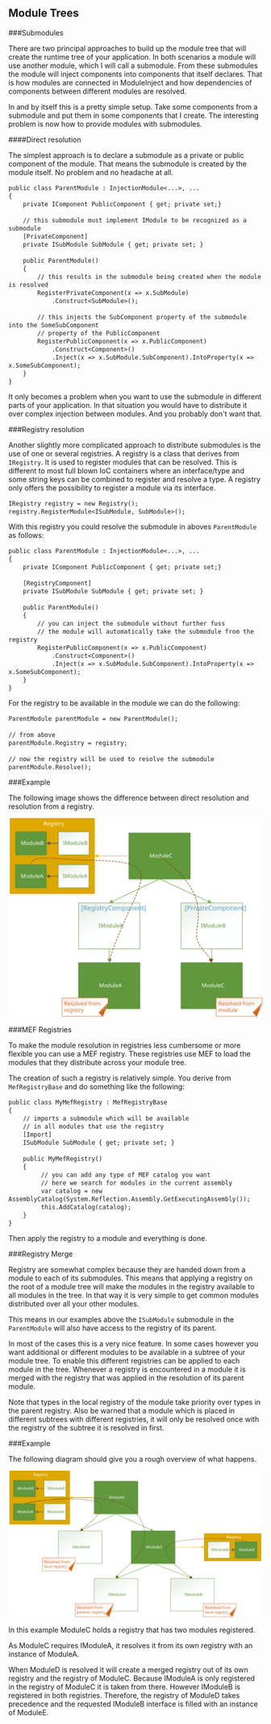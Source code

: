 ﻿Module Trees
------------

###Submodules

There are two principal approaches to build up the module tree that will create the runtime tree of your application.
In both scenarios a module will use another module, which I will call a submodule.
From these submodules the module will inject components into components that itself declares.
That is how modules are connected in ModuleInject and how dependencies of components between different modules are resolved.

In and by itself this is a pretty simple setup. Take some components from a submodule and put them in some components that 
I create.
The interesting problem is now how to provide modules with submodules.

####Direct resolution

The simplest approach is to declare a submodule as a private or public component of the module. 
That means the submodule is created by the module itself. 
No problem and no headache at all. 

    public class ParentModule : InjectionModule<...>, ...
    {
        private IComponent PublicComponent { get; private set;}

        // this submodule must implement IModule to be recognized as a submodule
        [PrivateComponent]
        private ISubModule SubModule { get; private set; }

        public ParentModule() 
        {
            // this results in the submodule being created when the module is resolved
            RegisterPrivateComponent(x => x.SubModule)
                .Construct<SubModule>();

            // this injects the SubComponent property of the submodule into the SomeSubComponent
            // property of the PublicComponent
            RegisterPublicComponent(x => x.PublicComponent)
                .Construct<Component>()
                .Inject(x => x.SubModule.SubComponent).IntoProperty(x => x.SomeSubComponent);
        }
    }

It only becomes a problem when you want to use the submodule in different parts of your application. In that situation you
would have to distribute it over complex injection between modules. And you probably don't want that.

###Registry resolution

Another slightly more complicated approach to distribute submodules is the use of one or several registries.
A registry is a class that derives from `IRegistry`. It is used to register modules that can be resolved.
This is different to most full blown IoC containers where an interface/type and some string keys can be combined to 
register and resolve a type. A registry only offers the possibility to register a module via its interface.

    IRegistry registry = new Registry();
    registry.RegisterModule<ISubModule, SubModule>();

With this registry you could resolve the submodule in aboves `ParentModule` as follows:

    public class ParentModule : InjectionModule<...>, ...
    {
        private IComponent PublicComponent { get; private set;}

        [RegistryComponent]
        private ISubModule SubModule { get; private set; }

        public ParentModule() 
        {
            // you can inject the submodule without further fuss
            // the module will automatically take the submodule from the registry
            RegisterPublicComponent(x => x.PublicComponent)
                .Construct<Component>()
                .Inject(x => x.SubModule.SubComponent).IntoProperty(x => x.SomeSubComponent);
        }
    }

For the registry to be available in the module we can do the following:

    ParentModule parentModule = new ParentModule();

    // from above
    parentModule.Registry = registry; 
    
    // now the registry will be used to resolve the submodule
    parentModule.Resolve(); 

###Example

The following image shows the difference between direct resolution and resolution from a registry.

![Usage of registries in ModuleInject](images/direct_vs_registry_resolution.svg)


###MEF Registries

To make the module resolution in registries less cumbersome or more flexible you can use a MEF registry.
These registries use MEF to load the modules that they distribute across your module tree.

The creation of such a registry is relatively simple. You derive from `MefRegistryBase` and do something like the
following:

    public class MyMefRegistry : MefRegistryBase 
    {
        // imports a submodule which will be available 
        // in all modules that use the registry
        [Import]
        ISubModule SubModule { get; private set; }

        public MyMefRegistry() 
        {
             // you can add any type of MEF catalog you want
             // here we search for modules in the current assembly
             var catalog = new AssemblyCatalog(System.Reflection.Assembly.GetExecutingAssembly());
             this.AddCatalog(catalog);
        }
    }

Then apply the registry to a module and everything is done.

###Registry Merge

Registry are somewhat complex because they are handed down from a module to each of its submodules. This means that
applying a registry on the root of a module tree will make the modules in the registry available to all modules in the tree.
In that way it is very simple to get common modules distributed over all your other modules.

This means in our examples above the `ISubModule` submodule in the `ParentModule` will also have access to the registry of
its parent.

In most of the cases this is a very nice feature. In some cases however you want additional or different modules to be
available in a subtree of your module tree. To enable this different registries can be applied to each module in the tree.
Whenever a registry is encountered in a module it is merged with the registry that was applied in the resolution of its 
parent module.

Note that types in the local registry of the module take priority over types in the parent registry. Also be warned that
a module which is placed in different subtrees with different registries, it will only be resolved once with the registry
of the subtree it is resolved in first.

###Example

The following diagram should give you a rough overview of what happens.

![Usage of registries in ModuleInject](images/registries.svg)

In this example ModuleC holds a registry that has two modules registered. 

As ModuleC requires IModuleA, it resolves it from its own registry with an instance of ModuleA.

When ModuleD is resolved it will create a merged registry out of its own registry and the registry of ModuleC.
Because IModuleA is only registered in the registry of ModuleC it is taken from there. However IModuleB is registered in
both registries. Therefore, the registry of ModuleD takes precedence and the requested IModuleB interface is filled with
an instance of ModuleE.